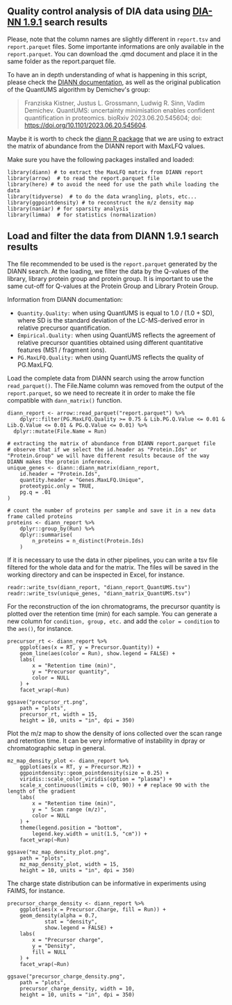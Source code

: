 ## Quality control analysis of DIA data using [DIA-NN 1.9.1](https://github.com/vdemichev/DiaNN/releases/tag/1.9.1) search results

Please, note that the column names are slightly different in `report.tsv` and `report.parquet` files. Some importante informations are only available in the `report.parquet`.
You can download the .qmd document and place it in the same folder as the report.parquet file.

To have an in depth understanding of what is happening in this script, please check the [DIANN documentation](https://github.com/vdemichev/DiaNN), as well as the original publication of the QuantUMS algorithm by Demichev's group:
>Franziska Kistner, Justus L. Grossmann, Ludwig R. Sinn, Vadim Demichev. QuantUMS: uncertainty minimisation enables confident quantification in proteomics. bioRxiv 2023.06.20.545604; doi: https://doi.org/10.1101/2023.06.20.545604.

Maybe it is worth to check the [diann R package](https://github.com/vdemichev/diann-rpackage) that we are using to extract the matrix of abundance from the DIANN report with MaxLFQ values.

Make sure you have the following packages installed and loaded:
```
library(diann) # to extract the MaxLFQ matrix from DIANN report
library(arrow)  # to read the report.parquet file
library(here) # to avoid the need for use the path while loading the data
library(tidyverse)  # to do the data wrangling, plots, etc...
library(ggpointdensity) # to reconstruct the m/z density map
library(naniar) # for sparsity analysis
library(limma)  # for statistics (normalization)
```

## Load and filter the data from DIANN 1.9.1 search results
The file recommended to be used is the `report.parquet` generated by the DIANN search.
At the loading, we filter the data by the Q-values of the library, library protein group and protein group. It is important to use the same cut-off for Q-values at the Protein Group and Library Protein Group.

Information from DIANN documentation:
- `Quantity.Quality:` when using QuantUMS is equal to 1.0 / (1.0 + SD), where SD is the standard deviation of the LC-MS-derived error in relative precursor quantification.
- `Empirical.Quality:` when using QuantUMS reflects the agreement of relative precursor quantities obtained using different quantitative features (MS1 / fragment ions).
- `PG.MaxLFQ.Quality:` when using QuantUMS reflects the quality of PG.MaxLFQ.

Load the complete data from DIANN search using the arrow function `read_parquet()`.
The File.Name column was removed from the output of the `report.parquet`, so we need to recreate it in order to make the file compatible with `dann_matrix()` function.

```
diann_report <- arrow::read_parquet("report.parquet") %>%
    dplyr::filter(PG.MaxLFQ.Quality >= 0.75 & Lib.PG.Q.Value <= 0.01 & Lib.Q.Value <= 0.01 & PG.Q.Value <= 0.01) %>%
  dplyr::mutate(File.Name = Run)

# extracting the matrix of abundance from DIANN report.parquet file
# observe that if we select the id.header as "Protein.Ids" or "Protein.Group" we will have different results because of the way DIANN makes the protein inference.
unique_genes <- diann::diann_matrix(diann_report,
    id.header = "Protein.Ids",
    quantity.header = "Genes.MaxLFQ.Unique",
    proteotypic.only = TRUE,
    pg.q = .01
)

# count the number of proteins per sample and save it in a new data frame called proteins
proteins <- diann_report %>%
    dplyr::group_by(Run) %>%
    dplyr::summarise(
        n_proteins = n_distinct(Protein.Ids)
    )
```

If it is necessary to use the data in other pipelines, you can write a tsv file filtered for the whole data and for the matrix.
The files will be saved in the working directory and can be inspected in Excel, for instance.

```
readr::write_tsv(diann_report, "diann_report_QuantUMS.tsv")
readr::write_tsv(unique_genes, "diann_matrix_QuantUMS.tsv")
```

For the reconstruction of the ion chromatograms, the precursor quantity is plotted over the retention time (min) for each sample.
You can generate a new column for `condition, group, etc.` and add the `color = condition` to the `aes()`, for instance.

```
precursor_rt <- diann_report %>%
    ggplot(aes(x = RT, y = Precursor.Quantity)) +
    geom_line(aes(color = Run), show.legend = FALSE) +
    labs(
        x = "Retention time (min)",
        y = "Precursor quantity",
        color = NULL
    ) +
    facet_wrap(~Run)

ggsave("precursor_rt.png",
    path = "plots",
    precursor_rt, width = 15,
    height = 10, units = "in", dpi = 350)
```

Plot the m/z map to show the density of ions collected over the scan range and retention time.
It can be very informative of instability in dpray or chromatographic setup in general.

```
mz_map_density_plot <- diann_report %>%
    ggplot(aes(x = RT, y = Precursor.Mz)) +
    ggpointdensity::geom_pointdensity(size = 0.25) +
    viridis::scale_color_viridis(option = "plasma") +
    scale_x_continuous(limits = c(0, 90)) + # replace 90 with the length of the gradient
    labs(
        x = "Retention time (min)",
        y = " Scan range (m/z)",
        color = NULL
    ) +
    theme(legend.position = "bottom",
        legend.key.width = unit(1.5, "cm")) +
    facet_wrap(~Run)

ggsave("mz_map_density_plot.png",
    path = "plots",
    mz_map_density_plot, width = 15,
    height = 10, units = "in", dpi = 350)
```

The charge state distribution can be informative in experiments using FAIMS, for instance.

```{r}
precursor_charge_density <- diann_report %>%
    ggplot(aes(x = Precursor.Charge, fill = Run)) +
    geom_density(alpha = 0.7, 
            stat = "density", 
            show.legend = FALSE) +
    labs(
        x = "Precursor charge",
        y = "Density",
        fill = NULL
    ) +
    facet_wrap(~Run)

ggsave("precursor_charge_density.png",
    path = "plots",
    precursor_charge_density, width = 10,
    height = 10, units = "in", dpi = 350)
```
